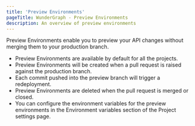 ```yaml
---
title: 'Preview Environments'
pageTitle: WunderGraph - Preview Environments
description: An overview of preview environments
---
```


Preview Environments enable you to preview your API changes without merging them to your production branch.

- Preview Environments are available by default for all the projects.
- Preview Environments will be created when a pull request is raised against the production branch.
- Each commit pushed into the preview branch will trigger a redeployment.
- Preview Environments are deleted when the pull request is merged or closed.
- You can configure the environment variables for the preview environments in the Environment variables section of the Project settings page.
